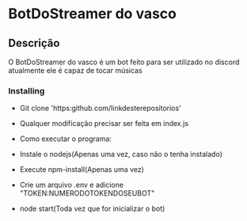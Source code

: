 # BotDoStreamer do vasco

## Descrição

O BotDoStreamer do vasco é um bot feito
para ser utilizado no discord atualmente
ele é capaz de tocar músicas

### Installing

* Git clone 'https:github.com/linkdesterepositorios'

* Qualquer modificação precisar ser feita em index.js

* Como executar o programa:
* Instale o nodejs(Apenas uma vez, caso não o tenha instalado)
* Execute npm-install(Apenas uma vez)
* Crie um arquivo .env e adicione "TOKEN:NUMERODOTOKENDOSEUBOT"
* node start(Toda vez que for inicializar o bot)


